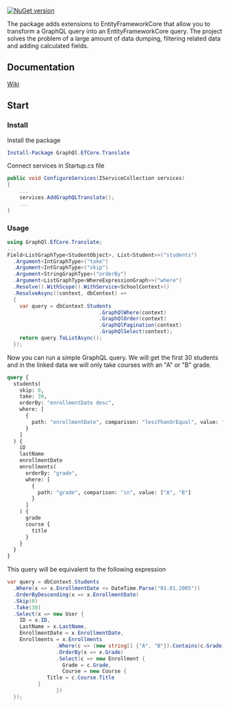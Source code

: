 [![NuGet version](https://badge.fury.io/nu/GraphQl.EfCore.Translate.svg)](https://badge.fury.io/nu/GraphQl.EfCore.Translate)

The package adds extensions to EntityFrameworkCore that allow you to transform a GraphQL query into an EntityFrameworkCore query. The project solves the problem of a large amount of data dumping, filtering related data and adding calculated fields.

## Documentation
[Wiki](https://github.com/Uka4me/GraphQl.EfCore.Translate/wiki)

## Start

### Install

Install the package

```powershell
Install-Package GraphQl.EfCore.Translate
```

Connect services in Startup.cs file

```C#
public void ConfigureServices(IServiceCollection services)
{
    ...
    services.AddGraphQLTranslate();
    ...
}
```

### Usage

```C#
using GraphQl.EfCore.Translate;
...
Field<ListGraphType<StudentObject>, List<Student>>("students")
  .Argument<IntGraphType>("take")
  .Argument<IntGraphType>("skip")
  .Argument<StringGraphType>("orderBy")
  .Argument<ListGraphType<WhereExpressionGraph>>("where")
  .Resolve().WithScope().WithService<SchoolContext>()
  .ResolveAsync((context, dbContext) =>
  {
    var query = dbContext.Students
                              .GraphQlWhere(context)
                              .GraphQlOrder(context)
                              .GraphQlPagination(context)
                              .GraphQlSelect(context);
    return query.ToListAsync();
  });
```

Now you can run a simple GraphQL query. We will get the first 30 students and in the linked data we will only take courses with an "A" or "B" grade.

```graphql
query {
  students(
    skip: 0,
    take: 30,
    orderBy: "enrollmentDate desc",
    where: [
      {
        path: "enrollmentDate", comparison: "lessThanOrEqual", value: "2005-01-01"
      }
    ]
  ) {
    iD
    lastName
    enrollmentDate
    enrollments(
      orderBy: "grade",
      where: [
        {
          path: "grade", comparison: "in", value: ["A", "B"]
        }
      ]
    ) {
      grade
      course {
        title
      }
    }
  }
}
```

This query will be equivalent to the following expression

```C#
var query = dbContext.Students
  .Where(x => x.EnrollmentDate <= DateTime.Parse("01.01.2005"))
  .OrderByDescending(x => x.EnrollmentDate)
  .Skip(0)
  .Take(30)
  .Select(x => new User {
    ID = x.ID,
    LastName = x.LastName,
    EnrollmentDate = x.EnrollmentDate,
    Enrollments = x.Enrollments
                .Where(c => (new string[] {"A", "B"}).Contains(c.Grade))
                .OrderBy(x => x.Grade)
                .Select(c => new Enrollment {
                  Grade = c.Grade,
                  Course = new Course {
		     Title = c.Course.Title
		  }
                })
  });
```
